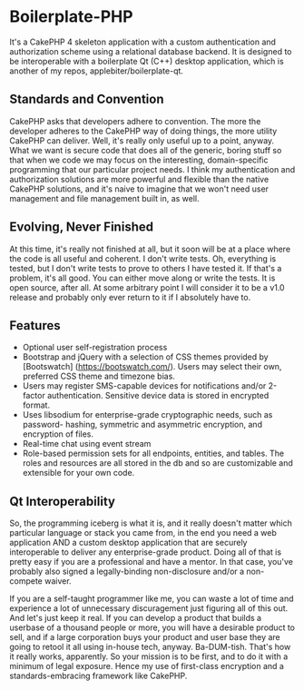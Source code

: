 # Boilerplate-PHP

It's a CakePHP 4 skeleton application with a custom authentication and 
authorization scheme using a relational database backend. It is designed
to be interoperable with a boilerplate Qt (C++) desktop application, which
is another of my repos, applebiter/boilerplate-qt.

## Standards and Convention

CakePHP asks that developers adhere to convention. The more the developer
adheres to the CakePHP way of doing things, the more utility CakePHP can
deliver. Well, it's really only useful up to a point, anyway. What we want
is secure code that does all of the generic, boring stuff so that when we
code we may focus on the interesting, domain-specific programming that our
particular project needs. I think my authentication and authorization
solutions are more powerful and flexible than the native CakePHP solutions,
and it's naive to imagine that we won't need user management and file
management built in, as well.

## Evolving, Never Finished

At this time, it's really not finished at all, but it soon will be at a place
where the code is all useful and coherent. I don't write tests. Oh, everything
is tested, but I don't write tests to prove to others I have tested it. If
that's a problem, it's all good. You can either move along or write the tests.
It is open source, after all. At some arbitrary point I will consider it to be
a v1.0 release and probably only ever return to it if I absolutely have to.

## Features

* Optional user self-registration process
* Bootstrap and jQuery with a selection of CSS themes provided by [Bootswatch] (https://bootswatch.com/). Users may select their own, preferred CSS theme 
and timezone bias.
* Users may register SMS-capable devices for notifications and/or 2-factor 
authentication. Sensitive device data is stored in encrypted format.
* Uses libsodium for enterprise-grade cryptographic needs, such as password-
hashing, symmetric and asymmetric encryption, and encryption of files.
* Real-time chat using event stream
* Role-based permission sets for all endpoints, entities, and tables. The roles and resources are all stored in the db and so are customizable and extensible for your own code.

## Qt Interoperability

So, the programming iceberg is what it is, and it really doesn't matter which 
particular language or stack you came from, in the end you need a web
application AND a custom desktop application that are securely interoperable
to deliver any enterprise-grade product. Doing all of that is pretty easy if 
you are a professional and have a mentor. In that case, you've probably also
signed a legally-binding non-disclosure and/or a non-compete waiver. 

If you are a self-taught programmer like me, you can waste a lot of time and 
experience a lot of unnecessary discuragement just figuring all of this out.
And let's just keep it real. If you can develop a product that builds a userbase of a thousand people or more, you will have a desirable product to sell, and if a large corporation buys your product and user base they are going to retool it all using in-house tech, anyway. Ba-DUM-tish. That's how it really works, apparently. So your mission is to be first, and to do it with a minimum of legal exposure. Hence my use of first-class encryption and a standards-embracing framework like CakePHP. 